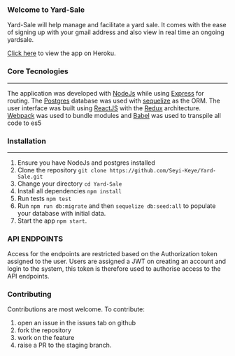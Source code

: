 ### Welcome to Yard-Sale

Yard-Sale will help manage and facilitate a yard sale. It comes with the ease of signing up with your gmail address and also view in real time an ongoing yardsale.

[Click here](http://heroku-link) to view the app on Heroku.

### Core Tecnologies
-----------
The application was developed with [NodeJs](https://nodejs.org/en/docs/) while using [Express](http://expressjs.com) for routing.
The [Postgres](http://postgresql.com) database was used with [sequelize](http://sequelizejs.com) as the ORM.
The user interface was built using [ReactJS](http://reactjs.cn/react/docs) with the [Redux](http://redux.js.org/) architecture.
[Webpack](https://webpack.js.org/configuration/) was used to bundle modules and [Babel](http://babeljs.io) was used to transpile all code to es5

### Installation
------------
1.  Ensure you have NodeJs and postgres installed
2.  Clone the repository `git clone https://github.com/Seyi-Keye/Yard-Sale.git`
3.  Change your directory `cd Yard-Sale`
4.  Install all dependencies `npm install`
5.  Run tests  `npm test`
6.  Run `npm run db:migrate` and then `sequelize db:seed:all` to populate your database with initial data.
7.  Start the app `npm start`.

### API ENDPOINTS
Access for the endpoints are restricted based on the Authorization token assigned to the user.
Users are assigned a JWT on creating an account and login to the system, this token is therefore used to authorise access to the API endpoints.


### Contributing
Contributions are most welcome. To contribute: 
1. open an issue in the issues tab on github
2. fork the repository
3. work on the feature
4. raise a PR to the staging branch.
